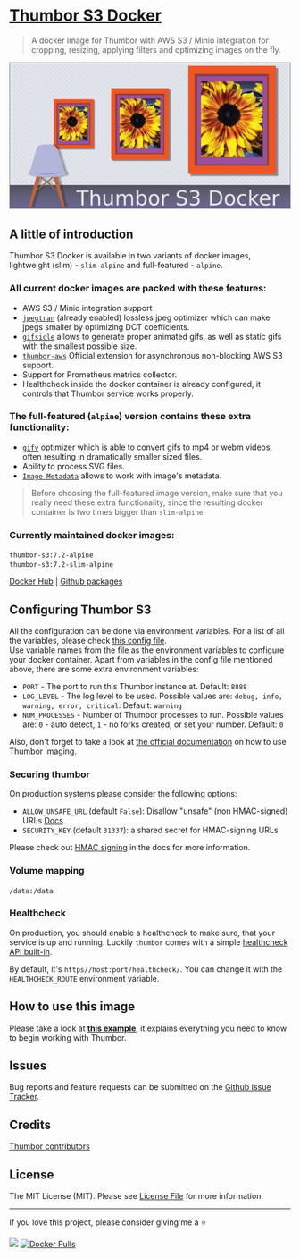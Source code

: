 # [Thumbor S3 Docker](https://github.com/beeyev/thumbor-s3-docker)  
> A docker image for Thumbor with AWS S3 / Minio integration for cropping, resizing, applying filters and optimizing images on the fly.

<p align="center"><a href="https://github.com/beeyev/thumbor-s3-docker"><img src="https://github.com/beeyev/thumbor-s3-docker/raw/master/docs/img/thumbor-s3-docker.jpg"></a></p>

## A little of introduction
Thumbor S3 Docker is available in two variants of docker images, lightweight (slim) - `slim-alpine` and full-featured  - `alpine`.

### All current docker images are packed with these features:
 - AWS S3 / Minio integration support
 - [`jpegtran`](https://thumbor.readthedocs.io/en/stable/jpegtran.html?highlight=Jpegtran#jpegtran) (already enabled) lossless jpeg optimizer which can make jpegs smaller by optimizing DCT coefficients.
 - [`gifsicle`](https://thumbor.readthedocs.io/en/stable/configuration.html?highlight=gifsicle#use-gifsicle-engine) allows to generate proper animated gifs, as well as static gifs with the smallest possible size.
 - [`thumbor-aws`](https://github.com/thumbor/thumbor-aws) Official extension for asynchronous non-blocking AWS S3 support.  
 - Support for Prometheus metrics collector.
 - Healthcheck inside the docker container is already configured, it controls that Thumbor service works properly.

### The full-featured (`alpine`) version contains these extra functionality:  
 - [`gifv`](https://thumbor.readthedocs.io/en/stable/gifv.html) optimizer which is able to convert gifs to mp4 or webm videos, often resulting in dramatically smaller sized files.
 - Ability to process SVG files.
 - [`Image Metadata`](https://thumbor.readthedocs.io/en/stable/metadata.html) allows to work with image's metadata.

> Before choosing the full-featured image version, make sure that you really need these extra functionality, since the resulting docker container is two times bigger than `slim-alpine`

### Currently maintained docker images:  
`thumbor-s3:7.2-alpine`  
`thumbor-s3:7.2-slim-alpine`
  
[Docker Hub](https://hub.docker.com/r/beeyev/thumbor-s3) | [Github packages](https://github.com/beeyev/thumbor-s3-docker/pkgs/container/thumbor-s3)  


## Configuring Thumbor S3
All the configuration can be done via environment variables. For a list of all the variables, please check [this config file](https://github.com/beeyev/thumbor-s3-docker/raw/master/docker/config/thumbor/thumbor.conf.tpl).  
Use variable names from the file as the environment variables to configure your docker container. 
Apart from variables in the config file mentioned above, there are some extra environment variables:  
 - `PORT` - The port to run this Thumbor instance at. Default: `8888`
 - `LOG_LEVEL` - The log level to be used. Possible values are: `debug, info, warning, error, critical`. Default: `warning`
 - `NUM_PROCESSES` - Number of Thumbor processes to run. Possible values are: `0` - auto detect, `1` - no forks created, or set your number. Default: `0`

Also, don't forget to take a look at [the official documentation](https://thumbor.readthedocs.io/en/latest) on how to use Thumbor imaging.

### Securing thumbor
On production systems please consider the following options:

- `ALLOW_UNSAFE_URL` (default `False`): Disallow "unsafe" (non HMAC-signed) URLs [Docs](https://thumbor.readthedocs.io/en/latest/configuration.html#allow-unsafe-url)
- `SECURITY_KEY` (default `31337`): a shared secret for HMAC-signing URLs

Please check out [HMAC signing](https://thumbor.readthedocs.io/en/latest/security.html) in the docs for more information.

### Volume mapping
`/data:/data`

### Healthcheck
On production, you should enable a healthcheck to make sure, that your service is up and running. Luckily `thumbor` comes with a simple [healthcheck API built-in](https://thumbor.readthedocs.io/en/latest/configuration.html#healthcheck).

By default, it's `https//host:port/healthcheck/`. You can change it with the `HEALTHCHECK_ROUTE` environment variable.

## How to use this image
Please take a look at [**this example**](https://github.com/beeyev/thumbor-s3-docker/tree/master/examples/read-from-S3-cache-to-S3), it explains everything you need to know to begin working with Thumbor.

## Issues
Bug reports and feature requests can be submitted on the [Github Issue Tracker](https://github.com/beeyev/thumbor-s3-docker/issues).

## Credits
[Thumbor contributors](https://github.com/thumbor/thumbor/graphs/contributors)  

## License
The MIT License (MIT). Please see [License File](https://github.com/beeyev/thumbor-s3-docker/raw/master/LICENSE.md) for more information.

---
If you love this project, please consider giving me a ⭐

![](https://visitor-badge.laobi.icu/badge?page_id=beeyev.thumbor-s3-docker) [![Docker Pulls](https://img.shields.io/docker/pulls/beeyev/thumbor-s3)](https://hub.docker.com/r/beeyev/thumbor-s3)
